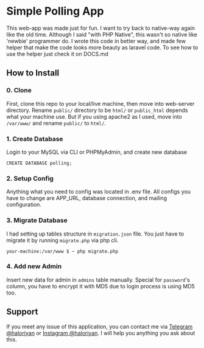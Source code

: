 # Simple Polling App

This web-app was made just for fun. I want to try back to native-way again like the old time. Although I said "with PHP Native", this wasn't so native like 'newbie' programmer do. I wrote this code in better way, and made few helper that make the code looks more beauty as laravel code. To see how to use the helper just check it on DOCS.md

## How to Install

### 0. Clone
First, clone this repo to your local/live machine, then move into web-server directory. Rename `public/` directory to be `html/` or `public_html` depends what your machine use. But if you using apache2 as I used, move into `/var/www/` and rename `public/` to `html/`.

### 1. Create Database
Login to your MySQL via CLI or PHPMyAdmin, and create new database

`CREATE DATABASE polling;`


### 2. Setup Config
Anything what you need to config was located in .env file. All configs you have to change are APP_URL, database connection, and mailing configuration.

### 3. Migrate Database
I had setting up tables structure in `migration.json` file. You just have to migrate it by running `migrate.php` via php cli.


```
your-machine:/var/www $ ~ php migrate.php
```

### 4. Add new Admin
Insert new data for admin in `admins` table manually. Special for `password`'s column, you have to encrypt it with MD5 due to login process is using MD5 too.

## Support

If you meet any issue of this application, you can contact me via [Telegram @haloriyan](https://t.me/haloriyan) or [Instagram @haloriyan](https://www.instagram.com/haloriyan). I will help you anything you ask about this.